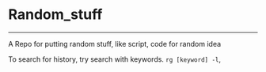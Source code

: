 # Random_stuff
---
A Repo for putting random stuff, like script, code for random idea

To search for history, try search with keywords. `rg [keyword] -l`, 